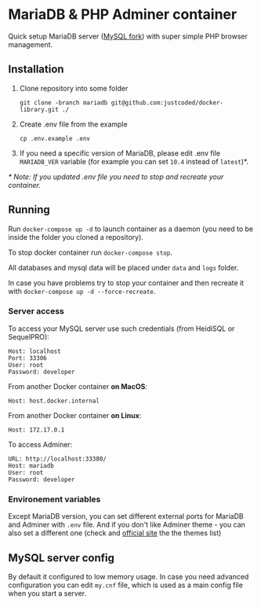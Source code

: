 # MariaDB & PHP Adminer container

Quick setup MariaDB server ([MySQL fork](https://en.wikipedia.org/wiki/MariaDB)) with super simple 
PHP browser management.

## Installation

1. Clone repository into some folder

	`git clone -branch mariadb git@github.com:justcoded/docker-library.git ./`
	
2. Create .env file from the example

	`cp .env.example .env`
	
3. If you need a specific version of MariaDB, please edit .env file `MARIADB_VER` variable (for example you can set `10.4` instead of `latest`)*.

_* Note: If you updated .env file you need to stop and recreate your container._ 

## Running

Run `docker-compose up -d` to launch container as a daemon (you need to be inside the folder you cloned a repository).

To stop docker container run `docker-compose stop`.

All databases and mysql data will be placed under `data` and `logs` folder.

In case you have problems try to stop your container and then recreate it with `docker-compose up -d --force-recreate`.

### Server access

To access your MySQL server use such credentials (from HeidiSQL or SequelPRO):

	Host: localhost
	Port: 33306
	User: root
	Password: developer

From another Docker container **on MacOS**:

	Host: host.docker.internal 

From another Docker container **on Linux**:

	Host: 172.17.0.1

To access Adminer:

	URL: http://localhost:33380/
	Host: mariadb
	User: root
    Password: developer

### Environement variables

Except MariaDB version, you can set different external ports for MariaDB and Adminer with `.env` file.
And if you don't like Adminer theme - you can also set a different one (check and [official site](https://www.adminer.org) the the themes list)
 

## MySQL server config

By default it configured to low memory usage. In case you need advanced configuration you can edit `my.cnf` file, which is used as a main config file when you start a server.
